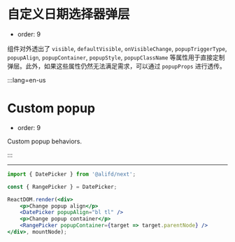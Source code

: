 # 自定义日期选择器弹层

- order: 9

组件对外透出了 `visible`, `defaultVisible`, `onVisibleChange`, `popupTriggerType`, `popupAlign`, `popupContainer`, `popupStyle`, `popupClassName` 等属性用于直接定制弹层。此外，如果这些属性仍然无法满足需求，可以通过 `popupProps` 进行透传。

:::lang=en-us
# Custom popup

- order: 9

Custom popup behaviors.

:::

---

````jsx
import { DatePicker } from '@alifd/next';

const { RangePicker } = DatePicker;

ReactDOM.render(<div>
    <p>Change popup align</p>
    <DatePicker popupAlign="bl tl" />
    <p>Change popup container</p>
    <RangePicker popupContainer={target => target.parentNode} />
</div>, mountNode);
````
